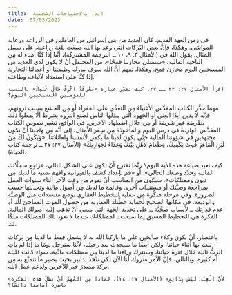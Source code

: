 ```yaml
---
title:  ابدأ بالاحتياجات الشخصية
date:  07/03/2023
---
```


في زمن العهد القديم، كان العديد مِن بني إسرائيل مِن العاملين في الزراعة ورعاية المواشي. وهكذا، فإنَّ بعض البَركات التي وعد بها الله صيغت بلغة زراعية. على سبيل المثال، يقول الله في (الأمثال ٣: ٩، ١٠ ــ الترجمة المشتركة)، أنَّنا إذا كنَّا أمناء له مِن الناحية المالية، «ستمتلئ مخازننا قمحًا». من المحتمل أنْ لا يكون لدى العديد مِن المسيحيين اليوم مخازن قمح. وهكذا، نفهم أنَّ الله سوف يبارك وظيفتنا أو أعمالنا التجارية إذا كنَّا على استعداد لاتِّباعه وطاعته.

`اقرأ الأمثال ٢٧: ٢٣ ــ ٢٧. كيف تفسِّر عبارة «مَعْرِفَةً اعْرِفْ حَالَ غَنَمِكَ» بالنسبة للمؤمنين المسيحيين اليوم؟`

مهما حذَّر الكتاب المقدَّس الأغنياءَ مِن التعدِّي على الفقراء أو مِن الجشع بسبب ثروتهم، فإنَّه لا يدين أبدًا الغِنى أو الجهود التي يبذلها الناس لصنع الثروة بشرط ألَّا يفعلوا ذلك بطريقة غير شريفة أو مِن خلال اضطهاد الآخرين. في الواقع، تشير نصوص الكتاب المقدَّس الواردة في درس اليوم والمأخوذة مِن سِفر الأمثال، إلى أنَّه مِن واجبنا أنْ نكون مجتهدين في شؤوننا المالية حتَّى يكون لدينا ما يكفي لأنفسنا ولعائلاتنا. «وَيَكُونُ لَكَ مِنْ لَبَنِ الْمَاعِزِ قُوتٌ يَكْفِيكَ، وَطَعَامٌ لأَهْلِ بَيْتِكَ وَغِذَاءٌ لِجَوَارِيكَ» (الأمثال ٢٧: ٢٧ ــ ترجمة كتاب الحياة).

كيف نعيد صياغة هذه الآية اليوم؟ ربَّما نقترح أنْ تكون على الشكل التالي، «راجِع سجلَّاتك المالية وحدِّد وضعك الحالي»، أو «قم بإعداد كشف بالميزانية وافهم نسبة ما لديك مِن ديون وممتلكات». سيكون من المناسب أنْ تقوم مِن وقت لآخر أثناء سنوات العمل بمراجعة وصيَّتك أو مستندات أخرى وقائمة ما لديك مِن أصول مالية وتحديثها حسب الضرورة. وفي مرحلة مبكِّرة مِن عملية التخطيط العقاري توضع مستندات مثل الوصيَّة والوديعة، في مكانها الصحيح لحماية خطَّتك العقارية مِن حصول الموت المفاجئ لك أو عدم قدرتك ــ لأسباب صحِّيَّة ــ على تحديد الجهة التي ينبغي أنْ تذهب إليه أصولك المالية. الفكرة هي التخطيط المسبق لِما سيحدث لممتلكاتك عندما لا تعود تلك الممتلكات ملكًا لك.

باختصار، أنْ نكون وكلاء صالحين على ما باركنا الله به لا يشمل فقط ما لدينا مِن بَركات ننعم بها أثناء حياتنا، ولكن أيضًا ما سيحدث بعد رحيلنا، لأنَّنا سنرحل يومًا ما إذا لم يأتِ الربُّ ثانية خلال فترة حياتنا، وسنترك وراءنا ما لدينا مِن ممتلكات مادِّية، سواء كانت قليلة أم كثيرة. وبالتالي، فإنَّ الأمر متروك لنا الآن لكي نتَّخذ تدابير بحيث يصير ما نتمتَّع به مِن بَركة مصدرَ خير للآخرين ولدعم عمل الله.

`«لأَنَّ الْغِنَى لَيْسَ بِدَائِمٍ» (الأمثال ٢٧: ٢٤). لماذا مِن المُهمّ أنْ تظلّ هذه الفكرة حاضرة أمامنا دائمًا؟`